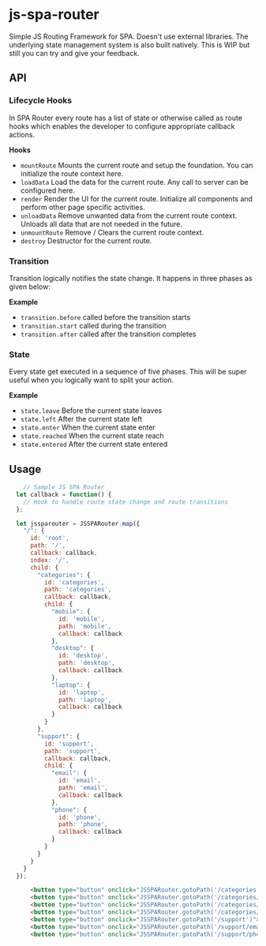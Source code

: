 # js-spa-router
Simple JS Routing Framework for SPA. Doesn't use external libraries. The underlying state management system is also built natively. This is WIP but still you can try and give your feedback.

## API

### Lifecycle Hooks

In SPA Router every route has a list of state or otherwise called as route hooks which enables the developer to configure appropriate callback actions.

**Hooks**

- `mountRoute`    Mounts the current route and setup the foundation. You can initialize the route context here.
- `loadData`      Load the data for the current route. Any call to server can be configured here.
- `render`        Render the UI for the current route. Initialize all components and perform other page specific activities.
- `unloadData`    Remove unwanted data from the current route context. Unloads all data that are not needed in the future.
- `unmountRoute`  Remove / Clears the current route context.
- `destroy`       Destructor for the current route.

### Transition

Transition logically notifies the state change. It happens in three phases as given below:

**Example**

- `transition.before` called before the transition starts
- `transition.start` called during the transition
- `transition.after` called after the transition completes

### State

Every state get executed in a sequence of five phases. This will be super useful when you logically want to split your action.

**Example**

- `state.leave`   Before the current state leaves
- `state.left`    After the current state left
- `state.enter`   When the current state enter
- `state.reached` When the current state reach
- `state.entered` After the current state entered

## Usage

```javascript
	// Sample JS SPA Router
  let callback = function() {
    // Hook to handle route state change and route transitions
  };

  let jssparouter = JSSPARouter.map({
    "/": {
      id: 'root',
      path: '/',
      callback: callback,
      index: '/',
      child: {
        "categories": {
          id: 'categories',
          path: 'categories',
          callback: callback,
          child: {
            "mobile": {
              id: 'mobile',
              path: 'mobile',
              callback: callback
            },
            "desktop": {
              id: 'desktop',
              path: 'desktop',
              callback: callback
            },
            "laptop": {
              id: 'laptop',
              path: 'laptop',
              callback: callback
            }
          }
        },
        "support": {
          id: 'support',
          path: 'support',
          callback: callback,
          child: {
            "email": {
              id: 'email',
              path: 'email',
              callback: callback
            },
            "phone": {
              id: 'phone',
              path: 'phone',
              callback: callback
            }
          }
        }
      }
    }
  });
```

```html
      <button type="button" onclick="JSSPARouter.gotoPath('/categories')">Categories</button>
      <button type="button" onclick="JSSPARouter.gotoPath('/categories/mobile')">Mobile</button>
      <button type="button" onclick="JSSPARouter.gotoPath('/categories/laptop')">Laptop</button>
      <button type="button" onclick="JSSPARouter.gotoPath('/categories/desktop')">Desktop</button>
      <button type="button" onclick="JSSPARouter.gotoPath('/support')">Support</button>
      <button type="button" onclick="JSSPARouter.gotoPath('/support/email')">Email</button>
      <button type="button" onclick="JSSPARouter.gotoPath('/support/phone')">Phone</button>
```
